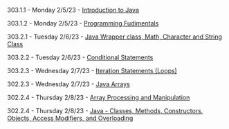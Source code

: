 
303.1.1 - Monday 2/5/23 - <a href="https://docs.google.com/presentation/d/1-yqtICzQFgAUF7C15LRqZXPXQRXwtCYKsqJKpoNURX8/edit#slide=id.p1" target="_blank">Introduction to Java</a>


303.1.2 - Monday 2/5/23 - [Programming Fudimentals](https://docs.google.com/presentation/d/1d62NuN1u8oJoIum8CewmlKy7061wJDBSlA8qdHlmSng)


303.2.1 - Tuesday 2/6/23 - [Java  Wrapper class, Math, Character and String Class](https://docs.google.com/presentation/d/1_3ghFB2rUjZXsVxIJx4ECZHpO2elcWW-tXMiNoya7sc)


303.2.2 - Tuesday 2/6/23 - [Conditional Statements](https://docs.google.com/presentation/d/1_X4noTyrLTz-U2E8j6H3hQMtVJ7qggBjlrq_-gV8pY8)


303.2.3 - Wednesday 2/7/23 - [Iteration Statements (Loops)](https://docs.google.com/presentation/d/14L1k0FfGw_yfzh4x57S4TwJCvw9mfDdnDuDPEMGvFrg)


302.2.3 - Wednesday 2/7/23 - [Java Arrays](https://docs.google.com/presentation/d/1GYLOUMh7MbmR8tiEkBTHLIf-0kr7JtTnmbFzaPOK0IQ)


302.2.4 - Thursday 2/8/23 - [Array Processing and Manipulation](https://docs.google.com/presentation/d/14L1k0FfGw_yfzh4x57S4TwJCvw9mfDdnDuDPEMGvFrg)


302.2.4 - Thursday 2/8/23 - [Java - Classes, Methods, Constructors, Objects, Access Modifiers, and Overloading](https://docs.google.com/presentation/d/1GYLOUMh7MbmR8tiEkBTHLIf-0kr7JtTnmbFzaPOK0IQ)